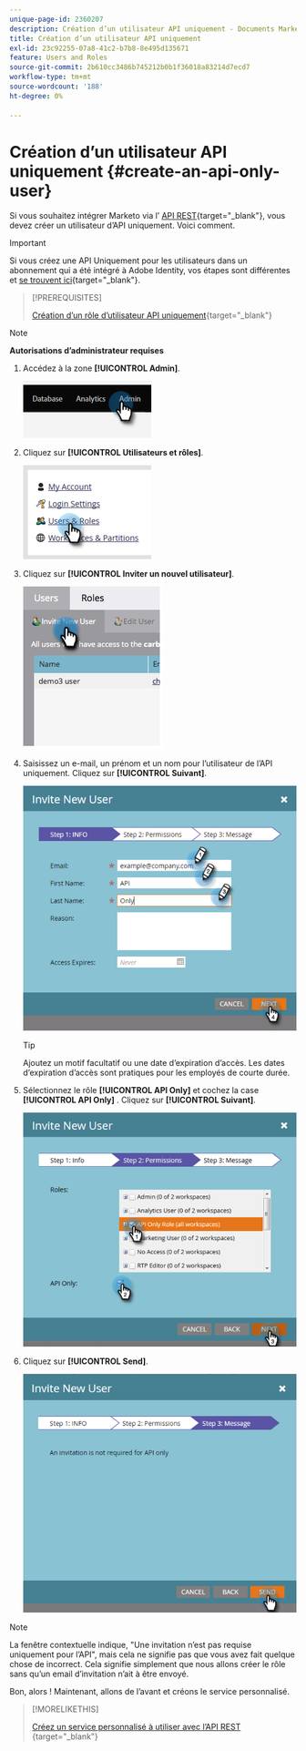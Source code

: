 ```yaml
---
unique-page-id: 2360207
description: Création d’un utilisateur API uniquement - Documents Marketo - Documentation du produit
title: Création d’un utilisateur API uniquement
exl-id: 23c92255-07a8-41c2-b7b8-8e495d135671
feature: Users and Roles
source-git-commit: 2b610cc3486b745212b0b1f36018a83214d7ecd7
workflow-type: tm+mt
source-wordcount: '188'
ht-degree: 0%

---
```


# Création d’un utilisateur API uniquement {#create-an-api-only-user}

Si vous souhaitez intégrer Marketo via l’ [ API REST](https://experienceleague.adobe.com/en/docs/marketo-developer/marketo/rest/rest-api){target="_blank"}, vous devez créer un utilisateur d’API uniquement. Voici comment.

>[!IMPORTANT]
>
>Si vous créez une API Uniquement pour les utilisateurs dans un abonnement qui a été intégré à Adobe Identity, vos étapes sont différentes et [ se trouvent ici](/help/marketo/product-docs/administration/marketo-with-adobe-identity/add-api-only-user-for-adobe-ims-enabled-subscriptions.md){target="_blank"}.

>[!PREREQUISITES]
>
>[Création d’un rôle d’utilisateur API uniquement](/help/marketo/product-docs/administration/users-and-roles/create-an-api-only-user-role.md){target="_blank"}

>[!NOTE]
>
>**Autorisations d’administrateur requises**

1. Accédez à la zone **[!UICONTROL Admin]**.

   ![](assets/create-an-api-only-user-1.png)

1. Cliquez sur **[!UICONTROL Utilisateurs et rôles]**.

   ![](assets/create-an-api-only-user-2.png)

1. Cliquez sur **[!UICONTROL Inviter un nouvel utilisateur]**.

   ![](assets/create-an-api-only-user-3.png)

1. Saisissez un e-mail, un prénom et un nom pour l’utilisateur de l’API uniquement. Cliquez sur **[!UICONTROL Suivant]**.

   ![](assets/create-an-api-only-user-4.png)

   >[!TIP]
   >
   >Ajoutez un motif facultatif ou une date d’expiration d’accès. Les dates d’expiration d’accès sont pratiques pour les employés de courte durée.

1. Sélectionnez le rôle **[!UICONTROL API Only]** et cochez la case **[!UICONTROL API Only]** . Cliquez sur **[!UICONTROL Suivant]**.

   ![](assets/create-an-api-only-user-5.png)

1. Cliquez sur **[!UICONTROL Send]**.

   ![](assets/create-an-api-only-user-6.png)

>[!NOTE]
>
>La fenêtre contextuelle indique, &quot;Une invitation n’est pas requise uniquement pour l’API&quot;, mais cela ne signifie pas que vous avez fait quelque chose de incorrect. Cela signifie simplement que nous allons créer le rôle sans qu’un email d’invitation n’ait à être envoyé.

Bon, alors ! Maintenant, allons de l’avant et créons le service personnalisé.

>[!MORELIKETHIS]
>
>[ Créez un service personnalisé à utiliser avec l’API REST ](/help/marketo/product-docs/administration/additional-integrations/create-a-custom-service-for-use-with-rest-api.md){target="_blank"}
